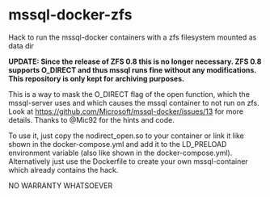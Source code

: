 # mssql-docker-zfs
Hack to run the mssql-docker containers with a zfs filesystem mounted as data dir

**UPDATE: Since the release of ZFS 0.8 this is no longer necessary. ZFS 0.8 supports O_DIRECT and thus mssql runs fine without any modifications. This repository is only kept for archiving purposes.**

This is a way to mask the O_DIRECT flag of the open function, which the mssql-server uses and which causes the mssql container to not run on zfs.
Look at https://github.com/Microsoft/mssql-docker/issues/13 for more details. Thanks to @Mic92 for the hints and code.

To use it, just copy the nodirect_open.so to your container or link it like shown in the docker-compose.yml and add it to the LD_PRELOAD environment variable
(also like shown in the docker-compose.yml).
Alternatively just use the Dockerfile to create your own mssql-container which already contains the hack.

NO WARRANTY WHATSOEVER
